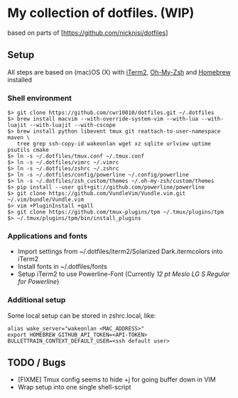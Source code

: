 # My collection of dotfiles. (WIP)

based on parts of [https://github.com/nicknisi/dotfiles]

## Setup

All steps are based on (mac)OS (X) with [iTerm2](https://www.iterm2.com), [Oh-My-Zsh](http://ohmyz.sh) and [Homebrew](http://brew.sh) installed

### Shell environment

    $> git clone https://github.com/cwr10010/dotfiles.git ~/.dotfiles
    $> brew install macvim --with-override-system-vim --with-lua --with-luajit --with-luajit --with-cscope
    $> brew install python libevent tmux git reattach-to-user-namespace maven \
       tree grep ssh-copy-id wakeonlan wget xz sqlite urlview uptime psutils cmake
    $> ln -s ~/.dotfiles/tmux.conf ~/.tmux.conf
    $> ln -s ~/.dotfiles/vimrc ~/.vimrc
    $> ln -s ~/.dotfiles/zshrc ~/.zshrc
    $> ln -s ~/.dotfiles/config/powerline ~/.config/powerline
    $> ln -s ~/.dotfiles/zsh_custom/themes ~/.oh-my-zsh/custom/themes
    $> pip install --user git+git://github.com/powerline/powerline
    $> git clone https://github.com/VundleVim/Vundle.vim.git ~/.vim/bundle/Vundle.vim
    $> vim +PluginInstall +qall
    $> git clone https://github.com/tmux-plugins/tpm ~/.tmux/plugins/tpm
    $> ~/.tmux/plugins/tpm/bin/install_plugins

### Applications and fonts
* Import settings from ~/.dotfiles/iterm2/Solarized Dark.itermcolors into iTerm2
* Install fonts in ~/.dotfiles/fonts
* Setup iTerm2 to use Powerline-Font (Currently *12 pt Meslo LG S Regular for Powerline*)

### Additional setup
Some local setup can be stored in zshrc.local, like:

    alias wake_server="wakeonlan <MAC_ADDRESS>"
    export HOMEBREW_GITHUB_API_TOKEN=<API-TOKEN>
    BULLETTRAIN_CONTEXT_DEFAULT_USER=<ssh default user>

## TODO / Bugs
* [FIXME] Tmux config seems to hide <prefix>+j for going buffer down in VIM
* Wrap setup into one single shell-script
